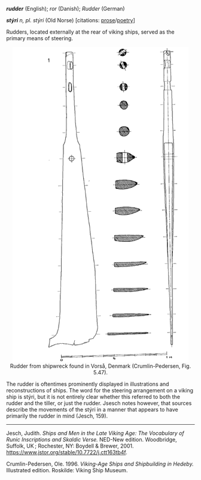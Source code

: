 **_rudder_** (English); _ror_ (Danish); _Rudder_ (German)

_**stýri** n, pl. stýri_ (Old Norse) [citations: [prose](https://onp.ku.dk/onp/onp.php?o76543)/[poetry](https://lexiconpoeticum.org/m.php?p=lemma&i=80522)]  


  Rudders, located externally at the rear of viking ships, served as the primary means of steering. 

<div align="center">
  
  ![oar from Gokstad ship](../images/Rudder_Crumlin-Pedersen.png)  
  Rudder from shipwreck found in Vorså, Denmark (Crumlin-Pedersen, Fig. 5.47).

</div>

  The rudder is oftentimes prominently displayed in illustrations and reconstructions of ships. The word for the steering arrangement on a viking ship is stýri, but it is not entirely clear whether this referred to both the rudder and the tiller, or just the rudder. Jsesch notes however, that sources describe the movements of the stýri in a manner that appears to have primarily the rudder in mind (Jesch, 159).  

---

  Jesch, Judith. _Ships and Men in the Late Viking Age: The Vocabulary of Runic Inscriptions and Skaldic Verse._ NED-New edition. Woodbridge, Suffolk, UK ; Rochester, NY: 
Boydell & Brewer, 2001. https://www.jstor.org/stable/10.7722/j.ctt163tb4f.


  Crumlin-Pedersen, Ole. 1996. _Viking-Age Ships and Shipbuilding in Hedeby._ Illustrated edition. Roskilde: Viking Ship Museum.


